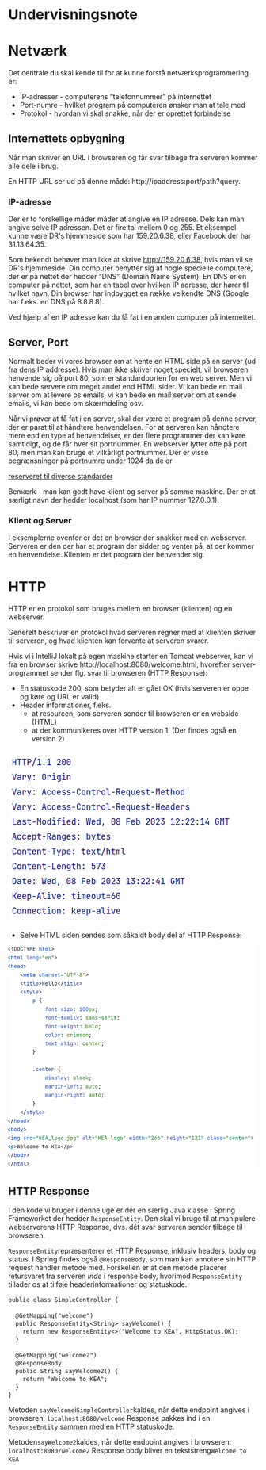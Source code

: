 # Undervisningsnote

# Netværk
Det centrale du skal kende til for at kunne forstå netværksprogrammering er:

- IP-adresser - computerens “telefonnummer” på internettet
- Port-numre - hvilket program på computeren ønsker man at tale med
- Protokol - hvordan vi skal snakke, når der er oprettet forbindelse

## Internettets opbygning
Når man skriver en URL i browseren og får svar tilbage fra serveren kommer alle dele i brug.

En HTTP URL ser ud på denne måde: http://ipaddress:port/path?query.

### IP-adresse
Der er to forskellige måder måder at angive en IP adresse. 
Dels kan man angive selve IP adressen. Det er fire tal mellem 0 og 255. Et eksempel kunne være DR's hjemmeside som har 159.20.6.38, 
eller Facebook der har 31.13.64.35.

Som bekendt behøver man ikke at skrive http://159.20.6.38, 
hvis man vil se DR's hjemmeside. 
Din computer benytter sig af nogle specielle computere, der er på nettet der hedder “DNS” (Domain Name System). 
En DNS er en computer på nettet, som har en tabel over hvilken IP adresse, der hører til hvilket navn. Din browser har indbygget en række velkendte DNS (Google har f.eks. en DNS på 8.8.8.8).

Ved hjælp af en IP adresse kan du få fat i en anden computer på internettet.

## Server, Port
Normalt beder vi vores browser om at hente en HTML side på en server (ud fra dens IP addresse). Hvis man ikke skriver noget specielt, vil browseren henvende sig på port 80, som er standardporten for en web server. 
Men vi kan bede servere om meget andet end HTML sider. 
Vi kan bede en mail server om at levere os emails, vi kan bede en mail server om at sende emails, vi kan bede om skærmdeling osv.

<p>Når vi prøver at få fat i en server, skal der være et program på denne server, der er parat til at håndtere henvendelsen. 
For at serveren kan håndtere mere end en type af henvendelser, er der flere programmer der kan køre samtidigt, og de får hver sit portnummer. 
En webserver lytter ofte på port 80, men man kan bruge et vilkårligt portnummer. 
Der er visse begrænsninger på portnumre under 1024 da de er 

[reserveret til diverse standarder](https://en.wikipedia.org/wiki/List_of_TCP_and_UDP_port_numbers)
<p>Bemærk - man kan godt have klient og server på samme maskine. Der er et særligt navn der hedder localhost (som har IP nummer 127.0.0.1).</p>

### Klient og Server
I eksemplerne ovenfor er det en browser der snakker med en webserver. 
Serveren er den der har et program der sidder og venter på, at der kommer en henvendelse. Klienten er det program der henvender sig.

# HTTP
HTTP er en protokol som bruges mellem en browser (klienten) og en webserver.

Generelt beskriver en protokol hvad serveren regner med at klienten skriver til serveren, og hvad klienten kan forvente at serveren svarer.

Hvis vi i IntelliJ lokalt på egen maskine starter en Tomcat webserver, 
kan vi fra en browser skrive http://localhost:8080/welcome.html, hvorefter server-programmet sender flg. svar til browseren (HTTP Response): 
- En statuskode 200, som betyder alt er gået OK (hvis serveren er oppe og køre og URL er valid)
- Header informationer, f.eks. 
  - at resourcen, som serveren sender til browseren er en webside (HTML)  
  - at der kommunikeres over HTTP version 1. (Der findes også en version 2)

![image](src/main/resources/images/http_response_header.PNG)

- Selve HTML siden sendes som såkaldt body del af HTTP Response:

![image](src/main/resources/images/http_response_body.PNG)

<!-- ## Http Request
I den kode vi bruger i denne uge er der en særlig Java klasse der hedder HttpRequest der kan bruges i serveren til at læse en forespørgsel og pille header, path, parametre osv. ud af den tekst som browseren sender.

Der er lavet mange klasser til Java der kan hjælpe med at håndtere http request beskeder fra klienter. Senere når vi går over til at bruge tomcat serveren, så vil vi bruge en der hedder HttpServletRequest.
--> 
## HTTP Response 
I den kode vi bruger i denne uge er der en særlig Java klasse i Spring Frameworket der hedder ```ResponseEntity```.
Den skal vi  bruge til at manipulere webserverens HTTP Response, dvs. dét svar serveren sender tilbage til browseren.

```ResponseEntity```repræsenterer et HTTP Response, inklusiv headers, body og status. 
I Spring findes også ```@ResponseBody```, som man kan annotere sin HTTP request handler metode med. 
Forskellen er at den metode placerer retursvaret fra serveren *inde* i response body, hvorimod ```ResponseEntity``` tillader os at tilføje headerinformationer og statuskode.

```@Controller
public class SimpleController {

  @GetMapping("welcome")
  public ResponseEntity<String> sayWelcome() {
    return new ResponseEntity<>("Welcome to KEA", HttpStatus.OK);
  }
  
  @GetMapping("welcome2")
  @ResponseBody
  public String sayWelcome2() {
    return "Welcome to KEA";
  }
} 
```
Metoden ```sayWelcome```i```SimpleController```kaldes, når dette endpoint angives i browseren: ``localhost:8080/welcome``
Response pakkes ind i en ```ResponseEntity``` sammen med en HTTP statuskode.

Metoden```sayWelcome2```kaldes, når dette endpoint angives i browseren: ``localhost:8080/welcome2``
Response body bliver en tekststreng```Welcome to KEA```